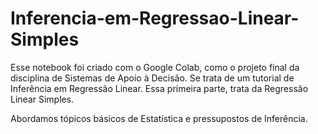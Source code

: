 # Inferencia-em-Regressao-Linear-Simples

Esse notebook foi criado com o Google Colab, como o projeto final da disciplina de Sistemas de Apoio à Decisão.
Se trata de um tutorial de Inferência em Regressão Linear. Essa primeira parte, trata da Regressão Linear Simples.

Abordamos tópicos básicos de Estatística e pressupostos de Inferência.
